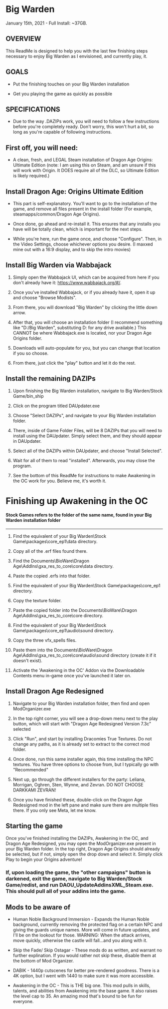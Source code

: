 # Big Warden

January 15th, 2021 - Full Install: ~37GB.

## OVERVIEW

This ReadMe is designed to help you with the last few finishing steps necessary to enjoy Big Warden as I envisioned, and currently play, it. 

## GOALS


-  Put the finishing touches on your Big Warden installation

-  Get you playing the game as quickly as possible

## SPECIFICATIONS

- Due to the way .DAZIPs work, you will need to follow a few instructions before you're completely ready. Don't worry, this won't hurt a bit, so long as you're capable of following instructions.

## First off, you will need:

-   A clean, fresh, and LEGAL Steam installation of Dragon Age Origins: Ultimate Edition (note: I am using this on Steam, and am unsure if this will work with Origin. It DOES require all of the DLC, so Ultimate Edition is likely required.)

## Install Dragon Age: Origins Ultimate Edition

- This part is self-explanatory. You'll want to go to the installation of the game, and remove all files present in the install folder (For example, steamapps/common/Dragon Age Origins). 

- Once done, go ahead and re-install it. This ensures that any installs you have will be totally clean, which is important for the next steps. 

- While you're here, run the game once, and choose "Configure". Then, in the Video Settings, choose whichever options you desire. (I maxxed mine out with a 16:9 display, and to skip the intro movies)

Install Big Warden via Wabbajack
-----------------------------------------

1.  Simply open the Wabbajack UI, which can be acquired from here if you don't already have it: <https://www.wabbajack.org/#/>. 

2.  Once you've installed Wabbajack, or if you already have it, open it up and choose "Browse Modists". 

3.  From there, you will download "Big Warden" by clicking the little down arrow. 

4.  After that, you will choose an installation folder (I recommend something like "D:/Big Warden", substituting D: for any drive available.) This CANNOT be where Wabbajack.exe is located, nor your Dragon Age Origins folder.

5.  Downloads will auto-populate for you, but you can change that location if you so choose. 

6.  From there, just click the "play" button and let it do the rest.

Install the remaining DAZIPs
---------------------------------

1. Upon finishing the Big Warden installation, navigate to Big Warden/Stock Game/bin_ship

2. Click on the program titled DAUpdater.exe

3. Choose "Select DAZIPs", and navigate to your Big Warden installation folder. 

4. There, inside of Game Folder Files, will be 8 DAZIPs that you will need to install using the DAUpdater. Simply select them, and they should appear in DAUpdater.

5. Select all of the DAZIPs within DAUpdater, and choose "Install Selected".

6. Wait for all of them to read "installed". Afterwards, you may close the program. 

7. See the bottom of this ReadMe for instructions to make Awakening in the OC work for you. Believe me, it's worth it.

# Finishing up Awakening in the OC

#### Stock Games refers to the folder of the same name, found in your Big Warden installation folder
--------------------------------------------------------------------------------

1. Find the equivalent of your Big Warden\Stock Game\packages\core_ep1\data directory.

2. Copy all of the .erf files found there.

3. Find the Documents\BioWare\Dragon Age\AddIns\gxa_res_to_core\core\data directory.

4. Paste the copied .erfs into that folder.

5. Find the equivalent of your Big Warden\Stock Game\packages\core_ep1 directory.

6. Copy the texture folder.

7. Paste the copied folder into the Documents\BioWare\Dragon Age\AddIns\gxa_res_to_core\core directory.

8. Find the equivalent of your Big Warden\Stock Game\packages\core_ep1\audio\sound directory.

9. Copy the three vfx_spells files.

1. Paste them into the Documents\BioWare\Dragon Age\AddIns\gxa_res_to_core\core\audio\sound directory (create it if it doesn't exist).

1. Activate the 'Awakening in the OC' Addon via the Downloadable Contents menu in-game once you've launched it later on.

Install Dragon Age Redesigned
--------------------------------

1. Navigate to your Big Warden installation folder, then find and open ModOrganizer.exe

2. In the top right corner, you will see a drop-down menu next to the play button, which will start with "Dragon Age Redesigned Version 7.3c" selected

3. Click "Run", and start by installing Dracomies True Textures. Do not change any paths, as it is already set to extract to the correct mod folder. 

4. Once done, run this same installer again, this time installing the NPC textures. You have three options to choose from, but I typically go with "Recommended"

5. Next up, go through the different installers for the party: Leliana, Morrigan, Oghren, Sten, Wynne, and Zevran. DO NOT CHOOSE DARKKAMI ZEVRAN!

6. Once you have finished these, double-click on the Dragon Age Redesigned mod in the left pane and make sure there are multiple files there. If you only see Meta, let me know.

## Starting the game

Once you've finished installing the DAZIPs, Awakening in the OC, and Dragon Age Redesigned, you may open the ModOrganizer.exe present in your Big Warden folder. In the top right, Dragon Age Origins should already be selected, but if not, simply open the drop down and select it. Simply click Play to begin your Origins adventure!

### If, upon loading the game, the "other campaigns" button is darkened, exit the game, navigate to Big Warden/Stock Game/redist, and run DAOU_UpdateAddinsXML_Steam.exe. This should pull all of your addins into the game. 

## Mods to be aware of

- Human Noble Background Immersion - Expands the Human Noble background, currently removing the protected flag on a certain NPC and giving the guards unique names. More will come in future updates, and I'll be on the lookout for those. WARNING: When the attack arrives, move quickly, otherwise the castle will fall...and you along with it.

- Skip the Fade/ Skip Ostagar - These mods do as written, and warrant no further explination. If you would rather not skip these, disable them at the bottom of Mod Organizer.

- DABIK - 1440p cutscenes for better pre-rendered goodness. There is a 4K option, but I went with 1440 to make sure it was more accessible.

- Awakening in the OC - This is THE big one. This mod pulls in skills, talents, and abilities from Awakening into the base game. It also raises the level cap to 35. An amazing mod that's bound to be fun for everyone.

